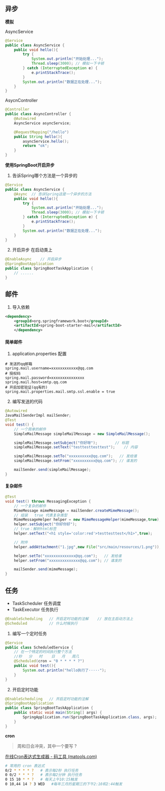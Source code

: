 ## 异步

**模拟**

AsyncService

~~~java
@Service
public class AsyncService {
    public void hello(){
        try {
            System.out.println("开始处理...");
            Thread.sleep(3000); // 模拟一下卡顿
        } catch (InterruptedException e) {
            e.printStackTrace();
        }
        System.out.println("数据正在处理...");
    }
}
~~~

AsycnController

~~~java
@Controller
public class AsyncController {
    @Autowired
    AsyncService asyncService;

    @RequestMapping("/hello")
    public String hello(){
        asyncService.hello();
        return "ok";
    }
}
~~~

**使用SpringBoot开启异步**

1. 告诉Spring哪个方法是一个异步的

~~~java
@Service
public class AsyncService {
    @Async  // 告诉Spring这是一个异步的方法
    public void hello(){
        try {
            System.out.println("开始处理...");
            Thread.sleep(3000); // 模拟一下卡顿
        } catch (InterruptedException e) {
            e.printStackTrace();
        }
        System.out.println("数据正在处理...");
    }
}
~~~

2. 开启异步		在启动类上

~~~java
@EnableAsync    // 开启异步
@SpringBootApplication
public class SpringBootTaskApplication {
	// ......
}
~~~

## 邮件

1. 导入依赖

~~~xml
<dependency>
    <groupId>org.springframework.boot</groupId>
    <artifactId>spring-boot-starter-mail</artifactId>
    </dependency>
~~~

#### 简单邮件

1. application.properties 配置

~~~properties
# 发送的qq邮箱
spring.mail.username=xxxxxxxxxxxx@qq.com
# 授权码
spring.mail.password=xxxxxxxxxxxxxxx	
spring.mail.host=smtp.qq.com
# 开启加密验证(qq有的)
spring.mail.properties.mail.smtp.ssl.enable = true
~~~

2.  编写发送的代码

~~~java
@Autowired
JavaMailSenderImpl mailSender;
@Test
void test() {
    // 一个简单的邮件
    SimpleMailMessage simpleMailMessage = new SimpleMailMessage();

    simpleMailMessage.setSubject("你好呀");        // 标题
    simpleMailMessage.setText("testtesttesttest");    // 内容

    simpleMailMessage.setTo("xxxxxxxxxx@qq.com");   // 发给谁
    simpleMailMessage.setFrom("xxxxxxxxxx@qq.com"); // 谁发的

    mailSender.send(simpleMailMessage);
}
~~~

#### 复杂邮件

~~~java
@Test
void test() throws MessagingException {
    // 一个复杂的邮件
    MimeMessage mimeMessage = mailSender.createMimeMessage();
    // 组装   true 代表复杂类型
    MimeMessageHelper helper = new MimeMessageHelper(mimeMessage,true);
    helper.setSubject("你好你好");
    // true：解析html标签
    helper.setText("<h1 style='color:red'>testtesttest</h1>",true);

    // 附件
    helper.addAttachment("1.jpg",new File("src/main/resources/1.png"));

    helper.setTo("xxxxxxxxxxxxxx@qq.com");   // 发给谁
    helper.setFrom("xxxxxxxxxxxxxx@qq.com"); // 谁发的

    mailSender.send(mimeMessage);
}
~~~

## 任务

- TaskScheduler   任务调度
- TaskExecutor     任务执行

~~~java
@EnableScheduling	// 开启定时功能的注解	// 放在主启动方法上
@Scheduled			// 什么时候执行
~~~

1. 编写一个定时任务

~~~java
@Service
public class ScheduledService {
    // 在一个特定的时间执行整个方法
    //秒   分   时    日   月   周几
    @Scheduled(cron = "0 * * * * ?")
    public void test(){
        System.out.println("hello执行了·····");
    }
}
~~~

2. 开启定时功能

~~~java
@EnableScheduling   // 开启定时功能的注解
@SpringBootApplication
public class SpringBootTaskApplication {
    public static void main(String[] args) {
        SpringApplication.run(SpringBootTaskApplication.class, args);
    }
}
~~~

**cron** 

> 周和日会冲突，其中一个要写  ?

[在线Cron表达式生成器 - 码工具 (matools.com)](https://www.matools.com/cron)

~~~bash
# 常用的 cron 表达式
0/2 * * * * ?   # 表示每2秒 执行任务
0 0/2 * * * ?   # 表示每2分钟 执行任务
0 15 10 * * ?   # 每天上午10:15触发
0 10,44 14 ? 3 WED   #每年三月的星期三的下午2:10和2:44触发
~~~

